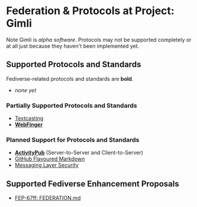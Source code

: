 # Federation & Protocols at Project: Gimli

Note Gimli is _alpha software_.
Protocols may not be supported completely or at all just because they haven't been implemented yet.

## Supported Protocols and Standards
Fediverse-related protocols and standards are **bold**.
* _none yet_
### Partially Supported Protocols and Standards
* [Textcasting](https://textcasting.org)
* **[WebFinger](https://webfinger.net)**
### Planned Support for Protocols and Standards
* **[ActivityPub](https://activitypub.rocks)** (Server-to-Server and Client-to-Server)
* [GitHub Flavoured Markdown](https://github.github.com/gfm)
* [Messaging Layer Security](https://messaginglayersecurity.rocks)

## Supported Fediverse Enhancement Proposals
* [FEP-67ff: FEDERATION.md](https://codeberg.org/fediverse/fep/src/branch/main/fep/67ff/fep-67ff.md)
